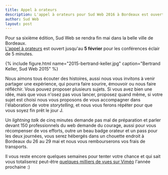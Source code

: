 ```yaml
---
title: Appel à orateurs
description: L'appel à orateurs pour Sud Web 2016 à Bordeaux est ouvert jusqu'au 5 février
author: Sud Web
layout: post
---
```


Pour sa sixième édition, Sud Web se rendra fin mai dans la belle ville de Bordeaux.  
[L'appel à orateurs](https://docs.google.com/forms/d/1ciKJyvHSYDA_qK3nGBuJLMoP5UeqOpMQk5NJ631Uvko/viewform) est ouvert jusqu'au **5 février** pour les conférences éclair de 5 minutes.

{% include figure.html name="2015-bertrand-keller.jpg" caption="Bertrand Keller, Sud Web 2015" %}

Nous aimons tous écouter des histoires, aussi nous vous invitons à venir partager une expérience, qui pourra faire sourire, émouvoir ou nous faire réfléchir. Vous pouvez proposer plusieurs sujets. Si vous avez bien une idée, mais que vous n'osez pas vous lancer, proposez quand même, si votre sujet est choisi nous vous proposons de vous accompagner dans l'élaboration de votre _storytelling_, et nous vous ferons répéter pour que vous soyez fin prêt le jour J.

Un _lightning talk_ de cinq minutes demande pas mal de préparation et parler devant 150 professionnels du web demande du courage, aussi pour vous récompenser de vos efforts, outre un beau badge orateur et un pass pour les deux journées, vous serez hébergés dans un chouette endroit à Bordeaux du 26 au 29 mai et nous vous rembourserons vos frais de transports.

Il vous reste encore quelques semaines pour tenter votre chance et qui sait vous totaliserez peut-être [quelques milliers de vues sur Viméo](https://vimeo.com/sudweb/videos/page:1/sort:plays/format:detail) l'année prochaine :)
